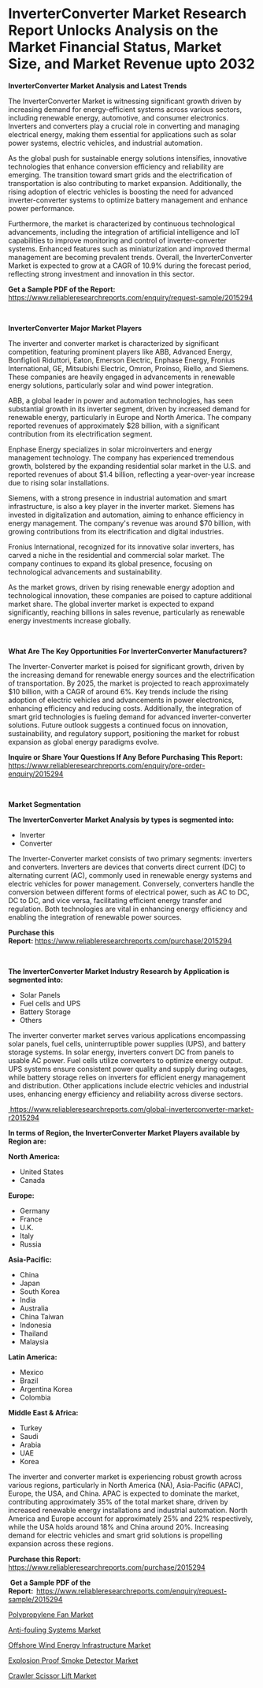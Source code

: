 <p><h1>InverterConverter Market Research Report Unlocks Analysis on the Market Financial Status, Market Size, and Market Revenue upto 2032</h1></p><p><strong>InverterConverter Market Analysis and Latest Trends</strong></p>
<p><p>The InverterConverter Market is witnessing significant growth driven by increasing demand for energy-efficient systems across various sectors, including renewable energy, automotive, and consumer electronics. Inverters and converters play a crucial role in converting and managing electrical energy, making them essential for applications such as solar power systems, electric vehicles, and industrial automation.</p><p>As the global push for sustainable energy solutions intensifies, innovative technologies that enhance conversion efficiency and reliability are emerging. The transition toward smart grids and the electrification of transportation is also contributing to market expansion. Additionally, the rising adoption of electric vehicles is boosting the need for advanced inverter-converter systems to optimize battery management and enhance power performance.</p><p>Furthermore, the market is characterized by continuous technological advancements, including the integration of artificial intelligence and IoT capabilities to improve monitoring and control of inverter-converter systems. Enhanced features such as miniaturization and improved thermal management are becoming prevalent trends. Overall, the InverterConverter Market is expected to grow at a CAGR of 10.9% during the forecast period, reflecting strong investment and innovation in this sector.</p></p>
<p><strong>Get a Sample PDF of the Report:&nbsp;</strong> <a href="https://www.reliableresearchreports.com/enquiry/request-sample/2015294?utm_campaign=2794&utm_medium=2&utm_source=Github&utm_content=ia&utm_term=29032025&utm_id=inverterconverter">https://www.reliableresearchreports.com/enquiry/request-sample/2015294</a></p>
<p>&nbsp;</p>
<p><strong>InverterConverter Major Market Players</strong></p>
<p><p>The inverter and converter market is characterized by significant competition, featuring prominent players like ABB, Advanced Energy, Bonfiglioli Riduttori, Eaton, Emerson Electric, Enphase Energy, Fronius International, GE, Mitsubishi Electric, Omron, Proinso, Riello, and Siemens. These companies are heavily engaged in advancements in renewable energy solutions, particularly solar and wind power integration.</p><p>ABB, a global leader in power and automation technologies, has seen substantial growth in its inverter segment, driven by increased demand for renewable energy, particularly in Europe and North America. The company reported revenues of approximately $28 billion, with a significant contribution from its electrification segment.</p><p>Enphase Energy specializes in solar microinverters and energy management technology. The company has experienced tremendous growth, bolstered by the expanding residential solar market in the U.S. and reported revenues of about $1.4 billion, reflecting a year-over-year increase due to rising solar installations.</p><p>Siemens, with a strong presence in industrial automation and smart infrastructure, is also a key player in the inverter market. Siemens has invested in digitalization and automation, aiming to enhance efficiency in energy management. The company's revenue was around $70 billion, with growing contributions from its electrification and digital industries.</p><p>Fronius International, recognized for its innovative solar inverters, has carved a niche in the residential and commercial solar market. The company continues to expand its global presence, focusing on technological advancements and sustainability.</p><p>As the market grows, driven by rising renewable energy adoption and technological innovation, these companies are poised to capture additional market share. The global inverter market is expected to expand significantly, reaching billions in sales revenue, particularly as renewable energy investments increase globally.</p></p>
<p>&nbsp;</p>
<p><strong>What Are The Key Opportunities For InverterConverter Manufacturers?</strong></p>
<p><p>The Inverter-Converter market is poised for significant growth, driven by the increasing demand for renewable energy sources and the electrification of transportation. By 2025, the market is projected to reach approximately $10 billion, with a CAGR of around 6%. Key trends include the rising adoption of electric vehicles and advancements in power electronics, enhancing efficiency and reducing costs. Additionally, the integration of smart grid technologies is fueling demand for advanced inverter-converter solutions. Future outlook suggests a continued focus on innovation, sustainability, and regulatory support, positioning the market for robust expansion as global energy paradigms evolve.</p></p>
<p><strong>Inquire or Share Your Questions If Any Before Purchasing This Report:</strong> <a href="https://www.reliableresearchreports.com/enquiry/pre-order-enquiry/2015294?utm_campaign=2794&utm_medium=2&utm_source=Github&utm_content=ia&utm_term=29032025&utm_id=inverterconverter">https://www.reliableresearchreports.com/enquiry/pre-order-enquiry/2015294</a></p>
<p>&nbsp;</p>
<p><strong>Market Segmentation</strong></p>
<p><strong>The InverterConverter Market Analysis by types is segmented into:</strong></p>
<p><ul><li>Inverter</li><li>Converter</li></ul></p>
<p><p>The Inverter-Converter market consists of two primary segments: inverters and converters. Inverters are devices that converts direct current (DC) to alternating current (AC), commonly used in renewable energy systems and electric vehicles for power management. Conversely, converters handle the conversion between different forms of electrical power, such as AC to DC, DC to DC, and vice versa, facilitating efficient energy transfer and regulation. Both technologies are vital in enhancing energy efficiency and enabling the integration of renewable power sources.</p></p>
<p><strong>Purchase this Report:&nbsp;</strong><a href="https://www.reliableresearchreports.com/purchase/2015294?utm_campaign=2794&utm_medium=2&utm_source=Github&utm_content=ia&utm_term=29032025&utm_id=inverterconverter">https://www.reliableresearchreports.com/purchase/2015294</a></p>
<p>&nbsp;</p>
<p><strong>The InverterConverter Market Industry Research by Application is segmented into:</strong></p>
<p><ul><li>Solar Panels</li><li>Fuel cells and UPS</li><li>Battery Storage</li><li>Others</li></ul></p>
<p><p>The inverter converter market serves various applications encompassing solar panels, fuel cells, uninterruptible power supplies (UPS), and battery storage systems. In solar energy, inverters convert DC from panels to usable AC power. Fuel cells utilize converters to optimize energy output. UPS systems ensure consistent power quality and supply during outages, while battery storage relies on inverters for efficient energy management and distribution. Other applications include electric vehicles and industrial uses, enhancing energy efficiency and reliability across diverse sectors.</p></p>
<p><a href="https://www.reliableresearchreports.com/global-inverterconverter-market-r2015294?utm_campaign=2794&utm_medium=2&utm_source=Github&utm_content=ia&utm_term=29032025&utm_id=inverterconverter">&nbsp;https://www.reliableresearchreports.com/global-inverterconverter-market-r2015294</a></p>
<p><strong>In terms of Region, the InverterConverter Market Players available by Region are:</strong></p>
<p>
    <p> <strong> North America: </strong>
        <ul>
            <li>United States</li>
            <li>Canada</li>
        </ul>
        </p> 
    <p> <strong> Europe: </strong>
        <ul>
            <li>Germany</li>
            <li>France</li>
            <li>U.K.</li>
            <li>Italy</li>
            <li>Russia</li>
        </ul>
        </p> 
    <p> <strong> Asia-Pacific: </strong>
        <ul>
            <li>China</li>
            <li>Japan</li>
            <li>South Korea</li>
            <li>India</li>
            <li>Australia</li>
            <li>China Taiwan</li>
            <li>Indonesia</li>
            <li>Thailand</li>
            <li>Malaysia</li>
        </ul>
        </p> 
    <p> <strong> Latin America: </strong>
        <ul>
            <li>Mexico</li>
            <li>Brazil</li>
            <li>Argentina Korea</li>
            <li>Colombia</li>
        </ul>
        </p> 
    <p> <strong> Middle East & Africa: </strong>
        <ul>
            <li>Turkey</li>
            <li>Saudi</li>
            <li>Arabia</li>
            <li>UAE</li>
            <li>Korea</li>
        </ul>
    </p>
    </p>
<p><p>The inverter and converter market is experiencing robust growth across various regions, particularly in North America (NA), Asia-Pacific (APAC), Europe, the USA, and China. APAC is expected to dominate the market, contributing approximately 35% of the total market share, driven by increased renewable energy installations and industrial automation. North America and Europe account for approximately 25% and 22% respectively, while the USA holds around 18% and China around 20%. Increasing demand for electric vehicles and smart grid solutions is propelling expansion across these regions.</p></p>
<p><strong>Purchase this Report: </strong><a href="https://www.reliableresearchreports.com/purchase/2015294?utm_campaign=2794&utm_medium=2&utm_source=Github&utm_content=ia&utm_term=29032025&utm_id=inverterconverter">https://www.reliableresearchreports.com/purchase/2015294</a></p>
<p>&nbsp;<strong>Get a Sample PDF of the Report:&nbsp;&nbsp;</strong><a href="https://www.reliableresearchreports.com/enquiry/request-sample/2015294?utm_campaign=2794&utm_medium=2&utm_source=Github&utm_content=ia&utm_term=29032025&utm_id=inverterconverter">https://www.reliableresearchreports.com/enquiry/request-sample/2015294</a></p>
<p><strong></strong></p>
<p><p><a href="https://www.linkedin.com/pulse/polypropylene-fan-market-report-anticipated-cagr-114-comprehensive-ex1ff?utm_campaign=2794&utm_medium=2&utm_source=Github&utm_content=ia&utm_term=29032025&utm_id=inverterconverter">Polypropylene Fan Market</a></p><p><a href="https://www.linkedin.com/pulse/amacro-overview-forecast-cagr-126-anti-fouling-systems-marketfor-hxxfe?utm_campaign=2794&utm_medium=2&utm_source=Github&utm_content=ia&utm_term=29032025&utm_id=inverterconverter">Anti-fouling Systems Market</a></p><p><a href="https://www.linkedin.com/pulse/forecasts-growth-opportunities-offshore-wind-energy-infrastructure-yxkze?utm_campaign=2794&utm_medium=2&utm_source=Github&utm_content=ia&utm_term=29032025&utm_id=inverterconverter">Offshore Wind Energy Infrastructure Market</a></p><p><a href="https://www.linkedin.com/pulse/explosion-proof-smoke-detector-market-analysis-growth-forecast-64-za21e?utm_campaign=2794&utm_medium=2&utm_source=Github&utm_content=ia&utm_term=29032025&utm_id=inverterconverter">Explosion Proof Smoke Detector Market</a></p><p><a href="https://www.linkedin.com/pulse/thorough-examination-size-dynamics-expected-growth-crawler-scissor-yappf?utm_campaign=2794&utm_medium=2&utm_source=Github&utm_content=ia&utm_term=29032025&utm_id=inverterconverter">Crawler Scissor Lift Market</a></p></p>